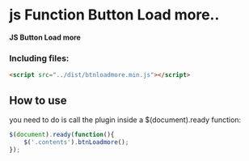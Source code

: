 # js Function Button Load more..

****JS Button Load more****


### Including files:

```html
<script src="../dist/btnloadmore.min.js"></script>
```

## How to use

you need to do is call the plugin inside a $(document).ready function:

```javascript
$(document).ready(function(){
	$('.contents').btnLoadmore();
});
```
